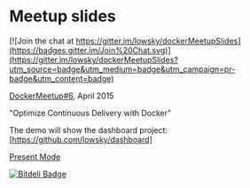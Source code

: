 # Meetup slides

[![Join the chat at https://gitter.im/lowsky/dockerMeetupSlides](https://badges.gitter.im/Join%20Chat.svg)](https://gitter.im/lowsky/dockerMeetupSlides?utm_source=badge&utm_medium=badge&utm_campaign=pr-badge&utm_content=badge)

[DockerMeetup#6](http://www.meetup.com/Docker-Munich/events/221418010/), April 2015

"Optimize Continuous Delivery with Docker"

The demo will show the dashboard project: [https://github.com/lowsky/dashboard]

[Present Mode](http://lowsky.github.io/dockerMeetupSlides?presentMe=true)


[![Bitdeli Badge](https://d2weczhvl823v0.cloudfront.net/lowsky/dockermeetupslides/trend.png)](https://bitdeli.com/free "Bitdeli Badge")

